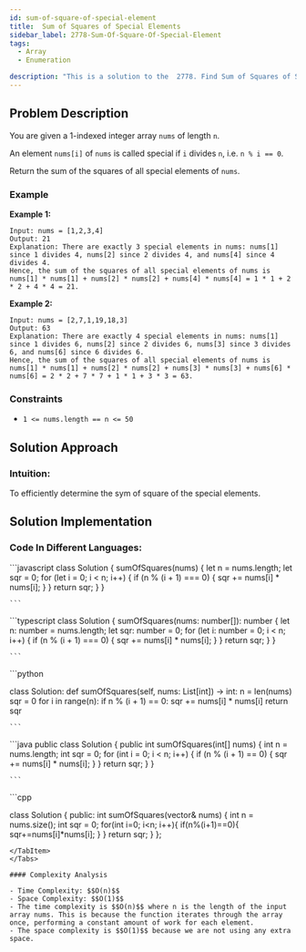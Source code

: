 ```yaml
---
id: sum-of-square-of-special-element
title:  Sum of Squares of Special Elements 
sidebar_label: 2778-Sum-Of-Square-Of-Special-Element
tags:
  - Array
  - Enumeration

description: "This is a solution to the  2778. Find Sum of Squares of Special Elements."
---
```


## Problem Description
You are given a 1-indexed integer array `nums` of length `n`.

An element `nums[i]` of `nums` is called special if `i` divides `n`, i.e. `n % i == 0`.

Return the sum of the squares of all special elements of `nums`.


### Example

**Example 1:**


```
Input: nums = [1,2,3,4]
Output: 21
Explanation: There are exactly 3 special elements in nums: nums[1] since 1 divides 4, nums[2] since 2 divides 4, and nums[4] since 4 divides 4. 
Hence, the sum of the squares of all special elements of nums is nums[1] * nums[1] + nums[2] * nums[2] + nums[4] * nums[4] = 1 * 1 + 2 * 2 + 4 * 4 = 21. 
```
**Example 2:**
```
Input: nums = [2,7,1,19,18,3]
Output: 63
Explanation: There are exactly 4 special elements in nums: nums[1] since 1 divides 6, nums[2] since 2 divides 6, nums[3] since 3 divides 6, and nums[6] since 6 divides 6. 
Hence, the sum of the squares of all special elements of nums is nums[1] * nums[1] + nums[2] * nums[2] + nums[3] * nums[3] + nums[6] * nums[6] = 2 * 2 + 7 * 7 + 1 * 1 + 3 * 3 = 63.
```
### Constraints

- `1 <= nums.length == n <= 50`

## Solution Approach

### Intuition:

To efficiently determine the sym of square of the special elements.
## Solution Implementation

### Code In Different Languages:

<Tabs>
  <TabItem value="JavaScript" label="JavaScript" default>
  <SolutionAuthor name="@Ishitamukherjee2004"/>
   ```javascript
   class Solution {
  sumOfSquares(nums) {
    let n = nums.length;
    let sqr = 0;
    for (let i = 0; i < n; i++) {
      if (n % (i + 1) === 0) {
        sqr += nums[i] * nums[i];
      }
    }
    return sqr;
  }
}



    ```

  </TabItem>
  <TabItem value="TypeScript" label="TypeScript">
  <SolutionAuthor name="@Ishitamukherjee2004"/> 
   ```typescript
    class Solution {
  sumOfSquares(nums: number[]): number {
    let n: number = nums.length;
    let sqr: number = 0;
    for (let i: number = 0; i < n; i++) {
      if (n % (i + 1) === 0) {
        sqr += nums[i] * nums[i];
      }
    }
    return sqr;
  }
}

    ```

  </TabItem>
  <TabItem value="Python" label="Python"> 
  <SolutionAuthor name="@Ishitamukherjee2004"/>
   ```python
    
class Solution:
  def sumOfSquares(self, nums: List[int]) -> int:
    n = len(nums)
    sqr = 0
    for i in range(n):
      if n % (i + 1) == 0:
        sqr += nums[i] * nums[i]
    return sqr



    ```

  </TabItem>
  <TabItem value="Java" label="Java">
  <SolutionAuthor name="@Ishitamukherjee2004"/>
   ```java
    public class Solution {
  public int sumOfSquares(int[] nums) {
    int n = nums.length;
    int sqr = 0;
    for (int i = 0; i < n; i++) {
      if (n % (i + 1) == 0) {
        sqr += nums[i] * nums[i];
      }
    }
    return sqr;
  }
}



    ```

  </TabItem>
  <TabItem value="C++" label="C++">
  <SolutionAuthor name="@Ishitamukherjee2004"/>
   ```cpp

class Solution {
public:
    int sumOfSquares(vector<int>& nums) {
        int n = nums.size();
        int sqr = 0;
        for(int i=0; i<n; i++){
            if(n%(i+1)==0){
                sqr+=nums[i]*nums[i];
            }
        }
        return sqr;
    }
};
   ```
</TabItem> 
</Tabs>

#### Complexity Analysis

- Time Complexity: $$O(n)$$
- Space Complexity: $$O(1)$$
- The time complexity is $$O(n)$$ where n is the length of the input array nums. This is because the function iterates through the array once, performing a constant amount of work for each element.
- The space complexity is $$O(1)$$ because we are not using any extra space.